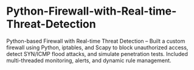 # Python-Firewall-with-Real-time-Threat-Detection
Python-based Firewall with Real-time Threat Detection – Built a custom firewall using Python, iptables, and Scapy to block unauthorized access, detect SYN/ICMP flood attacks, and simulate penetration tests. Included multi-threaded monitoring, alerts, and dynamic rule management. 
